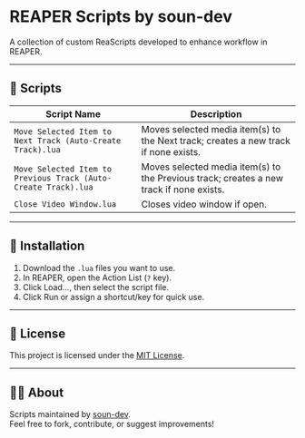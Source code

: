 # REAPER Scripts by soun-dev

A collection of custom ReaScripts developed to enhance workflow in REAPER.

---

## 📁 Scripts

| Script Name | Description |
|-------------|-------------|
| `Move Selected Item to Next Track (Auto-Create Track).lua` | Moves selected media item(s) to the Next track; creates a new track if none exists. |
| `Move Selected Item to Previous Track (Auto-Create Track).lua` | Moves selected media item(s) to the Previous track; creates a new track if none exists. |
| `Close Video Window.lua` | Closes video window if open. |

---

## 🔧 Installation

1. Download the `.lua` files you want to use.
2. In REAPER, open the Action List (`?` key).
3. Click Load..., then select the script file.
4. Click Run or assign a shortcut/key for quick use.

---

## 📄 License

This project is licensed under the [MIT License](LICENSE).

---

## 🙋‍♂️ About

Scripts maintained by [soun-dev](https://github.com/soun-dev).  
Feel free to fork, contribute, or suggest improvements!
